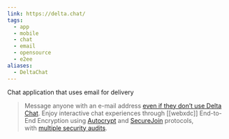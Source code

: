 ```yaml
---
link: https://delta.chat/
tags:
  - app
  - mobile
  - chat
  - email
  - opensource
  - e2ee
aliases:
  - DeltaChat
---
```

Chat application that uses email for delivery

> Message anyone with an e-mail address [even if they don’t use Delta Chat](https://www.youtube-nocookie.com/embed/8LbrGXKZN70).
> Enjoy interactive chat experiences through [[webxdc]]
> End-to-End Encryption using [Autocrypt](https://autocrypt.org/) and [SecureJoin](https://securejoin.delta.chat/en/latest/new.html) protocols, with [multiple security audits](https://delta.chat/en/2023-03-27-third-independent-security-audit).



